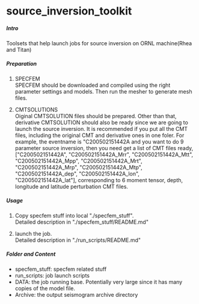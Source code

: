 # source_inversion_toolkit

##### Intro
Toolsets that help launch jobs for source inversion on ORNL machine(Rhea and Titan)

##### Preparation
  1. SPECFEM  
  SPECFEM should be downloaded and compiled using the right parameter settings and models. Then run the mesher to generate mesh files.

  2. CMTSOLUTIONS  
  Oiginal CMTSOLUTION files should be prepared. Other than that, derivative CMTSOLUTION should also be ready since we are going to launch the source inversion. It is recommended if you put all the CMT files, including the original CMT and derivative ones in one foler. For example, the eventname is "C200502151442A and you want to do 9 parameter source inversion, then you need get a list of CMT files ready, ["C200502151442A", "C200502151442A_Mrr", "C200502151442A_Mtt", "C200502151442A_Mpp", "C200502151442A_Mrt", "C200502151442A_Mrp", "C200502151442A_Mtp", "C200502151442A_dep", "C200502151442A_lon", "C200502151442A_lat"], corresponding to 6 moment tensor, depth, longitude and latitude perturbation CMT files.

##### Usage
  1. Copy specfem stuff into local "./specfem_stuff".  
    Detailed description in "./specfem_stuff/README.md"
  
  2. launch the job.  
    Detailed description in "./run_scripts/README.md"
  
##### Folder and Content
  * specfem_stuff: specfem related stuff
  * run_scripts: job launch scripts
  * DATA: the job running base. Potentially very large since it has many copies of the model file.
  * Archive: the output seismogram archive directory

